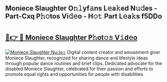 ## Moniece Slaughter O𝚗𝚕yf𝚊ns L𝚎a𝚔ed N𝚞𝚍es - Part-Cxq P𝚑𝚘tos Vi𝚍𝚎o - H𝚘𝚝 Part L𝚎a𝚔s f5DDo

# <h2><a href="http://kfa12tp.oniu.top/?m=Moniece+Slaughter">🔗👉 🔴 Moniece Slaughter P𝚑ot𝚘𝚜 V𝚒d𝚎o</a></h2>

[![Moniece Slaughter Nu𝚍e𝚜](https://i.imgur.com/0qMVB7G.gif)](http://kfa12tp.oniu.top/?m=Moniece+Slaughter)
Digital content creator and amusement giver Moniece Slaughter, recognized for sharing dance and lifestyle ideas through popular dance routines and brief clips. Dedicated advocate for the disabled Moniece Slaughter, celebrated for their passion and efforts to promote equal rights and opportunities for people with disabilities.  
